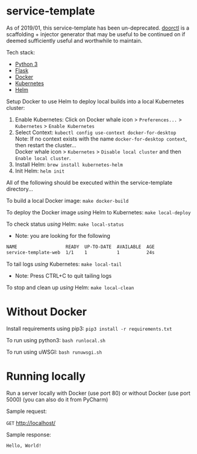# service-template

As of 2019/01, this service-template has been un-deprecated. [doorctl](https://github.com/doordash/doorctl) is a scaffolding + injector generator that may be useful to be continued on if deemed sufficiently useful and worthwhile to maintain.

Tech stack:
 * [Python 3](https://docs.python.org/3/)
 * [Flask](http://flask.pocoo.org/)
 * [Docker](https://docs.docker.com/)
 * [Kubernetes](https://kubernetes.io/docs/home/)
 * [Helm](https://docs.helm.sh/)
    
Setup Docker to use Helm to deploy local builds into a local Kubernetes cluster: 
  1. Enable Kubernetes: Click on Docker whale icon > `Preferences...` > `Kubernetes` > `Enable Kubernetes`
  2. Select Context: `kubectl config use-context docker-for-desktop`<br>
     Note: If no context exists with the name `docker-for-desktop context`, then restart the cluster...<br>
     Docker whale icon > `Kubernetes` > `Disable local cluster` and then `Enable local cluster`.
  3. Install Helm: `brew install kubernetes-helm`
  4. Init Helm: `helm init`

All of the following should be executed within the service-template directory...

To build a local Docker image: `make docker-build`

To deploy the Docker image *using* Helm to Kubernetes: `make local-deploy`

To check status *using* Helm: `make local-status`

 * Note: you are looking for the following
 ```bash
NAME                  READY  UP-TO-DATE  AVAILABLE  AGE
service-template-web  1/1    1           1          24s
 ```

To tail logs *using* Kubernetes: `make local-tail`

 * Note: Press CTRL+C to quit tailing logs

To stop and clean up *using* Helm: `make local-clean`

# Without Docker

Install requirements using pip3: `pip3 install -r requirements.txt`

To run using python3: `bash runlocal.sh`

To run using uWSGI: `bash runuwsgi.sh`

# Running locally

Run a server locally with Docker (use port 80) or without Docker (use port 5000) (you can also do it from PyCharm)

Sample request:

`GET` [http://localhost/](http://localhost/)

Sample response:

`Hello, World!`